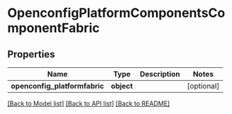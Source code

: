 # OpenconfigPlatformComponentsComponentFabric

## Properties
Name | Type | Description | Notes
------------ | ------------- | ------------- | -------------
**openconfig_platformfabric** | **object** |  | [optional] 

[[Back to Model list]](../README.md#documentation-for-models) [[Back to API list]](../README.md#documentation-for-api-endpoints) [[Back to README]](../README.md)


